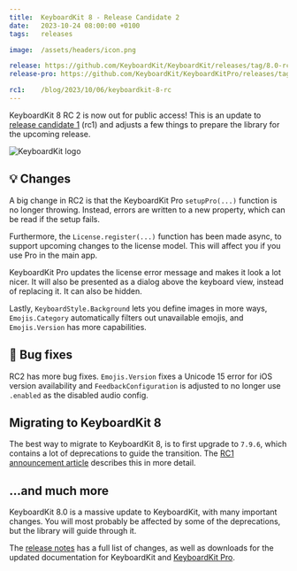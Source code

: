 ```yaml
---
title:  KeyboardKit 8 - Release Candidate 2
date:   2023-10-24 08:00:00 +0100
tags:   releases

image:  /assets/headers/icon.png

release: https://github.com/KeyboardKit/KeyboardKit/releases/tag/8.0-rc2
release-pro: https://github.com/KeyboardKit/KeyboardKitPro/releases/tag/8.0-rc2

rc1:    /blog/2023/10/06/keyboardkit-8-rc
---
```


KeyboardKit 8 RC 2 is now out for public access! This is an update to [release candidate 1]({{page.rc1}}) (rc1) and adjusts a few things to prepare the library for the upcoming release.

![KeyboardKit logo]({{page.image}})


## 💡 Changes

A big change in RC2 is that the KeyboardKit Pro `setupPro(...)` function is no longer throwing. Instead, errors are written to a new property, which can be read if the setup fails.

Furthermore, the  `License.register(...)` function has been made async, to support upcoming changes to the license model. This will affect you if you use Pro in the main app.

KeyboardKit Pro updates the license error message and makes it look a lot nicer. It will also be presented as a dialog above the keyboard view, instead of replacing it. It can also be hidden.

Lastly, `KeyboardStyle.Background` lets you define images in more ways, `Emojis.Category` automatically filters out unavailable emojis, and `Emojis.Version` has more capabilities.


## 🐛 Bug fixes

RC2 has more bug fixes. `Emojis.Version` fixes a Unicode 15 error for iOS version availability and `FeedbackConfiguration` is adjusted to no longer use `.enabled` as the disabled audio config.


## Migrating to KeyboardKit 8

The best way to migrate to KeyboardKit 8, is to first upgrade to `7.9.6`, which contains a lot of deprecations to guide the transition. The [RC1 announcement article]({{page.rc1}}) describes this in more detail.


## ...and much more

KeyboardKit 8.0 is a massive update to KeyboardKit, with many important changes. You will most probably be affected by some of the deprecations, but the library will guide through it.

The [release notes]({{page.release}}) has a full list of changes, as well as downloads for the updated documentation for KeyboardKit and [KeyboardKit Pro]({{page.release-pro}}).